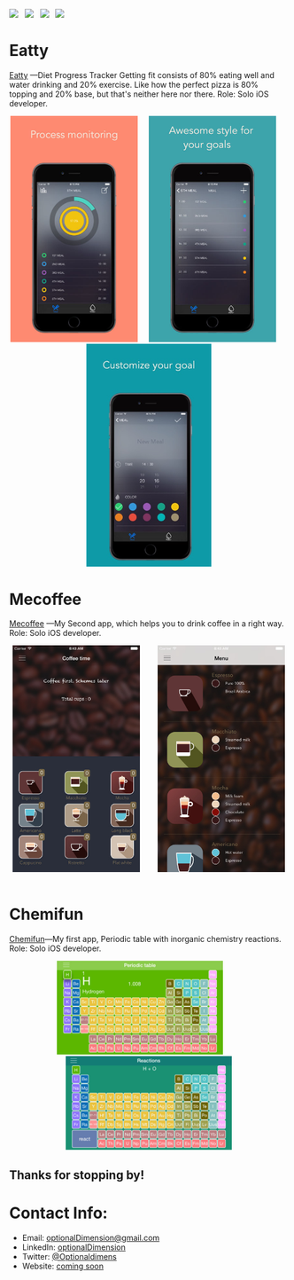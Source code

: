 <a href="" download><img src="https://img.shields.io/badge/Download-Resume-ff69b4.svg?style=for-the-badge&logo=codeigniter&logoColor=white"></a>&nbsp;&nbsp;&nbsp;<a href="mailto:optionalDimension@gmail.com"><img src="https://img.shields.io/badge/Email-optionaldimension-8056d5.svg?style=for-the-badge&logo=minutemailer&logoColor=white"></a>&nbsp;&nbsp;&nbsp;<a href="https://linkedin.com/in/optionalDimension" target="_blank"><img src="https://img.shields.io/badge/linkedin-optionalDimension-brightgreen.svg?style=for-the-badge&logo=linkedin&logoColor=white" ></a>&nbsp;&nbsp;&nbsp;<a href="https://twitter.com/Optionaldimens" target="_blank"><img src="https://img.shields.io/badge/twitter-Optionaldimens-blue.svg?style=for-the-badge&logo=twitter&logoColor=white"></a>

<!-- # Hello!
*Thanks for stopping by*. This repo serves as a kind of ever-changing portfolio of projects I'm currently excited about; please feel free to look around. -->



# Eatty
[Eatty](https://sensortower.com/ios/us/rauan-kussembayev/app/eatty/1071717212/overview) —Diet Progress Tracker
Getting fit consists of 80% eating well and water drinking and 20% exercise. Like how the perfect pizza is 80% topping and 20% base, but that's neither here nor there. Role: Solo iOS developer.

<p align="center">
<img src="images/eatty/screen1.jpg" width="230"  title="Eatty">&nbsp;&nbsp;&nbsp;&nbsp;&nbsp;<img src="images/eatty/screen2.jpg" width="230" title="Eatty">&nbsp;&nbsp;&nbsp;&nbsp;&nbsp;<img src="images/eatty/screen3.jpg" width="226" title="Eatty">
</p>


# Mecoffee
[Mecoffee](https://sensortower.com/ios/id/rauan-kussembayev/app/mecoffee/1030844941/overview) —My Second app, which helps you to drink coffee in a right way. Role: Solo iOS developer.


<p align="center">
<img src="images/mecoffee/screen1.jpg" width="230"  title="Mecoffee">&nbsp;&nbsp;&nbsp;&nbsp;&nbsp;&nbsp;&nbsp;&nbsp;<img src="images/mecoffee/screen2.jpg" width="230" title="Mecoffee">&nbsp;&nbsp;&nbsp;&nbsp;&nbsp;&nbsp;&nbsp;&nbsp;
</p>


# Chemifun
[Chemifun](https://sensortower.com/ios/us/rauan-kussembayev/app/chemifun/1029232586/overview)—My first app, Periodic table with inorganic chemistry reactions. Role: Solo iOS developer.

<p align="center">
<img src="images/chemifun/screen1.jpg" width="300"  title="Chemifun">&nbsp;&nbsp;&nbsp;&nbsp;&nbsp;&nbsp;&nbsp;&nbsp;<img src="images/chemifun/screen2.jpg" width="300" title="Chemifun">
</p>



## Thanks for stopping by!

# Contact Info:

- Email: optionalDimension@gmail.com
- LinkedIn: [optionalDimension](https://www.linkedin.com/in/optionalDimension/)
- Twitter: [@Optionaldimens](https://twitter.com/Optionaldimens)
- Website: [coming soon](https://gg.com)

